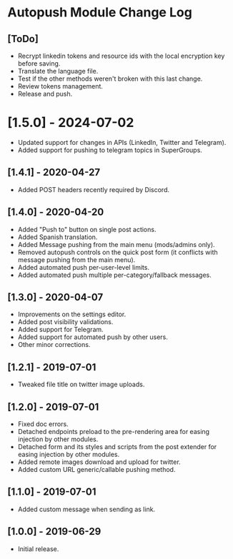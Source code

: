 
# Autopush Module Change Log

## [ToDo]

- Recrypt linkedin tokens and resource ids with the local encryption key before saving.
- Translate the language file.
- Test if the other methods weren't broken with this last change.
- Review tokens management.
- Release and push.

# [1.5.0] - 2024-07-02

- Updated support for changes in APIs (LinkedIn, Twitter and Telegram).
- Added support for pushing to telegram topics in SuperGroups.

## [1.4.1] - 2020-04-27

- Added POST headers recently required by Discord.

## [1.4.0] - 2020-04-20

- Added "Push to" button on single post actions.
- Added Spanish translation.
- Added Message pushing from the main menu (mods/admins only).
- Removed autopush controls on the quick post form
  (it conflicts with message pushing from the main menu).
- Added automated push per-user-level limits.
- Added automated push multiple per-category/fallback messages.

## [1.3.0] - 2020-04-07

- Improvements on the settings editor.
- Added post visibility validations.
- Added support for Telegram.
- Added support for automated push by other users.
- Other minor corrections.

## [1.2.1] - 2019-07-01

- Tweaked file title on twitter image uploads.

## [1.2.0] - 2019-07-01

- Fixed doc errors.
- Detached endpoints preload to the pre-rendering area for easing injection by other modules.
- Detached form and its styles and scripts from the post extender for easing injection by other modules.
- Added remote images download and upload for twitter.
- Added custom URL generic/callable pushing method.

## [1.1.0] - 2019-07-01

- Added custom message when sending as link.

## [1.0.0] - 2019-06-29

- Initial release.
